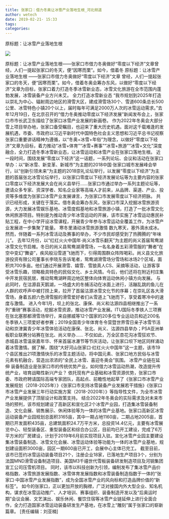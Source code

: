 ```yaml
---
title: 张家口：借力冬奥让冰雪产业落地生根_河北频道
author: wetech
date: 2019-02-21- 15:33
tags: 
categories: 
---
```

原标题：让冰雪产业落地生根
<!-- more -->
                
<img align="center" border="0" src="http://p2.ifengimg.com/a/2016/0810/204c433878d5cf9size1_w16_h16.png" />
                
            
原标题：让冰雪产业落地生根——张家口市借力冬奥做好“零度以下经济”文章曾经，人们一提起张家口的冬天，便“因寒而栗”。如今，借着冬
原标题：让冰雪产业落地生根
——张家口市借力冬奥做好“零度以下经济”文章
曾经，人们一提起张家口的冬天，便“因寒而栗”。如今，借着冬奥会筹办东风，以做好“零度以下经济”文章为目标，张家口着力打造冬季冰雪新业态，冰雪文化旅游在全市范围内蓬勃发展，冰雪装备产业方兴未艾。
全力打造冰雪新业态
“我市规划到2025年打造以崇礼为中心、辐射周边地区的滑雪大区，建成滑雪场30个、雪道600条总长500公里、冰雪特色小镇20个以上，届时每年可满足2000万人次的冰雪运动需求。”去年12月19日，在北京召开的“借力冬奥推动零度以下经济发展”新闻发布会上，张家口市市长武卫东描绘了张家口冰雪产业发展的新画卷。
作为2022年冬奥会大部分雪上项目举办地，张家口备受瞩目，也迎来了重大历史机遇。面对这千载难逢的发展机遇，市委、市政府以习近平新时代中国特色社会主义思想和习近平总书记视察张家口重要讲话精神为遵循，以“冬奥+冰雪+年俗”为理念，以做好“零度以下经济”文章为目标，着力推动“冰雪+体育”“冰雪+赛事”“冰雪+旅游”“冰雪+文化”深度融合，全力打造冬季冰雪新业态，让冰雪运动和冰雪产业在张家口落地生根。
近一段时间，围绕发展“零度以下经济”这一话题，一系列论坛、会议和活动在张家口举办：以“新冰雪、新变革、新城市”为主题的2018中国·张家口城市发展峰会举行，以“创新引领未来”为主题的2018崇礼论坛举行，以发展“零度以下经济”为主题的首届张北冰雪论坛举行，以张家口零度以下经济发展论坛等为主要内容的张家口零度以下经济发展大会在尚义县举行……张家口市通过举办一系列主题论坛等，邀请众多专家、资深学者、知名企业家等高端人才前来，从品牌、渠道、产业、投资等多维度为张家口冰雪产业发展谏言，为张家口市发展零度以下经济把脉。
共识已经形成，关键在于落实。借冬奥会筹办东风，张家口市深入挖掘冰雪旅游资源，大力发展冰雪娱乐基地、冰雪度假基地和冰雪旅游小镇，打造了一批冰雪文化休闲旅游项目。特别是为推动青少年冰雪运动的开展，该市实施了冰雪运动惠民补贴工程，在中小学开设冰雪课程，开展青少年参与冰雪运动全覆盖工作，为冰雪产业发展进一步集聚了能量。
寒冬里涌动冰雪旅游激情
数九寒天，塞外滴水成冰。然而，伴随着一系列冰雪活动及赛事的举办，不少市民却感受到了热腾腾的“年味儿”。
去年12月份，以“红红火火中国年·尚义冰雪乐翻天”为主题的尚义首届鸳鸯湖冰雪文化节启帷。冬日的尚义县鸳鸯湖滑雪场，一名名身着五彩滑雪服的“舞者”在空中变幻“舞姿”，疾风般沿雪道飞驰而下，引得周围群众阵阵喝彩。尚义县文化旅游投资有限公司董事长李晓东告诉笔者，鸳鸯湖滑雪场分雪场和冰场2个区域，面积共700多亩。他们通过开展滑雪、嬉雪、雪狼真人CS、采摘等活动，让游客享受冰雪乐趣，领略极具特色的民俗文化、乡土风情。今后，他们还将在附近村庄集中开发民宿民居，推动鸳鸯湖畔周边地区整体向体育运动休闲小镇方向发展。
与此同时，在沽源县天鹅湖，一场盛大的冬捕活动在冰面上进行，活蹦乱跳的鱼儿在人群的欢呼声中被打捞上来，拉开了首届沽源冰雪文化节的序幕；在崇礼区各大滑雪场，身着五颜六色滑雪服的滑雪爱好者们从雪道上飞驰而下，享受着寒冷中的速度与激情。
进入今年1月，坝上的张北、康保、尚义和沽源四县相继推出了一系列“重磅”赛事活动，挖掘冰雪资源，推动冰雪产业发展。ITU国际冬季铁人三项赛在张北塞那都滑雪场举行，来自挪威等12个国家的20多位专业运动员和近200名冬季铁人三项爱好者参赛；2019全国青少年体育冬令营暨世界雪日亲子冰雪节活动和京津冀青少年冰雪体验活动在康保、张北、尚义、沽源四县举办；PSA亚洲单板职业联赛分站赛在张北、尚义举办……
不仅如此，万全区杏花沟冰雪狂欢节、赤城县冰雪温泉嘉年华、怀来首届冰瀑节等节庆活动，让张家口坝下地区同样涌动着冰雪激情。据了解，围绕“大好河山张家口·红红火火中国年”这一主题，该市19个县区推出21项激情快乐的冰雪主题活动，将中国元素、张家口地方民俗与冰雪元素有机融合，营造出浓浓的“全民上冰雪、喜迎冬奥会”氛围。
冰雪产业链在延伸
装备制造业是张家口市的传统优势产业。如何借力冰雪运动热潮，改造提升传统产业，培育战略性新兴产业？
依托现有产业基础和冰雪资源优势，张家口市委、市政府聘请国际高端专家团队，高起点、前瞻性地起草了《张家口市冰雪产业发展规划（2018-2025年）》《张家口市支持冰雪装备产业发展若干措施》《张家口市冰雪产业发展三年行动实施方案（2018-2020年）》等指导性文件，为全市冰雪产业发展提供了顶层设计和政策支持。
结合2022年冬奥会的实际需求及对未来市场的预判，该市规划建设了高新区和宣化区2个冰雪产业园，打造集冰雪装备制造、文化会展、销售展示、休闲体验等为一体的冰雪产业基地。张家口高新区冰雪运动装备产业园规划总面积3165亩，其中一期占地1160亩，二期占地2005亩，首期已开发面积435亩，总建筑面积24.7万平方米，总投资14.4亿元，主要有冰雪展览中心、轻型装备区、重型装备区和综合办公区，目前均已开工建设，完成了6万平方米的厂房建设，计划于2019年6月前实现项目入驻。宣化冰雪产业园主要建设集冰雪装备制造、冰雪文化会展、冰雪运动体验等功能为一体的冰雪产业基地，规划建设面积3000亩，园区一期600亩已开工，会展中心主体已完工。
截至目前，该市已签约冰雪运动装备项目21个，注册企业18家，已落地生产项目3个，分别为法国MND滑雪设备制造项目、美国M3千禧世代雪板装备研发制造项目及河钢集团宣工公司压雪机项目。
同时，该市以科技创新为引领，编制发布了集冰雪产品价格指数、冰雪旅游发展指数、冰雪体育发展指数和冰雪装备制造指数于一体的“张家口·中国冰雪产业发展指数”，成为全国冰雪产业的风向标和打造品牌价值的“新标签”。
如今的张家口，正以更加开放的胸襟，广泛对接国内外大型企业、知名机构，谋求在冰雪运动推广、人才培训、赛事组织、装备制造开发以及“后奥运时期”会议会展、文艺演出、娱乐休闲、餐饮住宿等冰雪产业链延伸上进行全面合作，全力打造国家冰雪运动装备研发生产基地，在冰雪上“雕刻”属于张家口的崭新篇章。
[责任编辑：刘亚楠]
            
